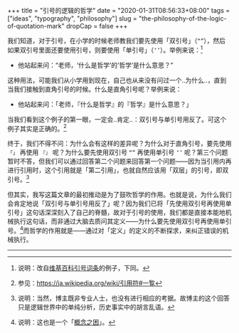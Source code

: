 +++
title = "引号的逻辑的哲学"
date = "2020-01-31T08:56:33+08:00"
tags = ["ideas", "typography", "philosophy"]
slug = "the-philosophy-of-the-logic-of-quotation-mark"
dropCap = false
+++

我们知道，对于引号，在小学的时候老师教我们要先使用「双引号」（`“”`），然后如果双引号里面还要使用引号，则要使用「单引号」（`‘’`）。举例来说：[^1]

- 他站起来问：“老师，‘什么是哲学’的‘哲学’是什么意思？”

这种用法，可能我们从小学用到现在，自己也从来没有问过一个..为什么..，直到当我们接触到直角引号的时候。什么是直角引号呢？举例来说：

- 他站起来问：「老师，『什么是哲学』的『哲学』是什么意思？」

当我们看到这个例子的第一眼，一定会..肯定..：双引号与单引号用反了。可这个例子其实是正确的。[^2]

终于，我们不得不问：为什么会有这样的差异呢？为什么对于直角引号，要先使用 `「」` 再使用 `『』` 呢？为什么要先使用双引号 `“”` 再使用单引号 `‘’` 呢？第三个问题暂时不答，但我们可以通过回答第二个问题来回答第一个问题——因为当引用内再进行引用时，这个引用就是「第二引用」，也就自然应该用「双层」的引号，即双引号。[^3]

但其实，我写这篇文章的最初推动是为了鼓吹哲学的作用。也就是说，为什么我们会肯定地说「双引号与单引号用反了」呢？因为我们已将「先使用双引号再使用单引号」这句话深深刻入了自己的脊髓，故对于引号的使用，我们都是直接本能地机械执行这句话，而非通过大脑去质问其定义——为什么要先使用双引号再使用单引号。[^4]而哲学的作用就是——通过对「定义」的定义的不断探求，来纠正错误的机械执行。

---

[^1]: 说明：改自[维基百科引号词条](https://zh.wikipedia.org/wiki/引号)的例子，下同。
[^2]: 参见：<https://ja.wikipedia.org/wiki/引用符#一覧>
[^3]: 说明：当然，博主既非专业人士，也没有进行相应的考据。故博主的这个回答只是逻辑世界中的单纯分析，历史事实中的胡言乱语。
[^4]: 说明：这也是一个「[概念之困](/life/thinking-inside-the-box/)」。

